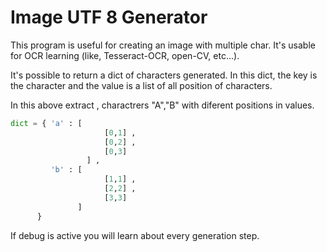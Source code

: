 # Image UTF 8 Generator

This program is useful for creating an image with multiple char. It's usable for OCR learning (like, Tesseract-OCR, open-CV, etc...).

It's possible to return a dict of characters generated. In this dict, the key is the character and the value is a list of all position of characters.

In this above extract , charactrers "A","B" with diferent positions in values.

```python
dict = { 'a' : [
                     [0,1] , 
                     [0,2] ,
                     [0,3] 
                 ] ,
         'b' : [
                     [1,1] , 
                     [2,2] ,
                     [3,3] 
               ]
      }
```

If debug is active you will learn about every generation step.
